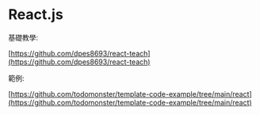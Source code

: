 # React.js

基礎教學:

[https://github.com/dpes8693/react-teach](https://github.com/dpes8693/react-teach)

範例:

[https://github.com/todomonster/template-code-example/tree/main/react](https://github.com/todomonster/template-code-example/tree/main/react)
